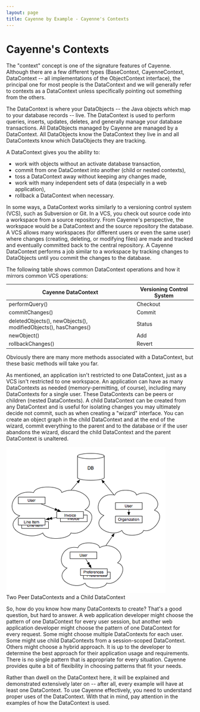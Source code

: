 ```yaml
---
layout: page
title: Cayenne by Example - Cayenne's Contexts
---
```


# Cayenne's Contexts

The "context" concept is one of the signature features of Cayenne.  Although there are a few different types (BaseContext, CayenneContext, DataContext -- all implementations of the ObjectContext interface), the principal one for most people is the DataContext and we will generally refer to contexts as a DataContext unless specifically pointing out something from the others.

The DataContext is where your DataObjects -- the Java objects which map to your database records -- live.  The DataContext is used to perform queries, inserts, updates, deletes, and generally manage your database transactions.  All DataObjects managed by Cayenne are managed by a DataContext.  All DataObjects know the DataContext they live in and all DataContexts know which DataObjects they are tracking.

A DataContext gives you the ability to:

* work with objects without an activate database transaction,
* commit from one DataContext into another (child or nested contexts),
* toss a DataContext away without keeping any changes made,
* work with many independent sets of data (especially in a web application),
* rollback a DataContext when necessary.

In some ways, a DataContext works similarly to a versioning control system (VCS), such as Subversion or Git.  In a VCS, you check out source code into a workspace from a source repository.  From Cayenne's perspective, the workspace would be a DataContext and the source repository the database.  A VCS allows many workspaces (for different users or even the same user) where changes (creating, deleting, or modifying files) are made and tracked and eventually committed back to the central repository.  A Cayenne DataContext performs a job similar to a workspace by tracking changes to DataObjects until you commit the changes to the database.

The following table shows common DataContext operations and how it mirrors common VCS operations:

Cayenne DataContext | Versioning Control System
------------------- | -------------------------
performQuery()      | Checkout
commitChanges()     | Commit
deletedObjects(), newObjects(), modifiedObjects(), hasChanges() | Status
newObject()         | Add
rollbackChanges()   | Revert


Obviously there are many more methods associated with a DataContext, but these basic methods will take you far.

As mentioned, an application isn't restricted to one DataContext, just as a VCS isn't restricted to one workspace.  An application can have as many DataContexts as needed (memory-permitting, of course), including many DataContexts for a single user.  These DataContexts can be peers or children (nested DataContexts).  A child DataContext can be created from any DataContext and is useful for isolating changes you may ultimately decide not commit, such as when creating a "wizard" interface.  You can create an object graph in the child DataContext and at the end of the wizard, commit everything to the parent and to the database or if the user abandons the wizard, discard the child DataContext and the parent DataContext is unaltered.

<div class="caption">
  <img src="images/datacontexts.png">
  <br/>
  Two Peer DataContexts and a Child DataContext
</div>

So, how do you know how many DataContexts to create?  That's a good question, but hard to answer.  A web application developer might choose the pattern of one DataContext for every user session, but another web application developer might choose the pattern of one DataContext for every request.  Some might choose multiple DataContexts for each user.  Some might use child DataContexts from a session-scoped DataContext.  Others might choose a hybrid approach.  It is up to the developer to determine the best approach for their application usage and requirements.  There is no single pattern that is appropriate for every situation.  Cayenne provides quite a bit of flexibility in choosing patterns that fit your needs.

Rather than dwell on the DataContext here, it will be explained and demonstrated extensively later on -- after all, every example will have at least one DataContext.  To use Cayenne effectively, you need to understand proper uses of the DataContext.  With that in mind, pay attention in the examples of how the DataContext is used.

